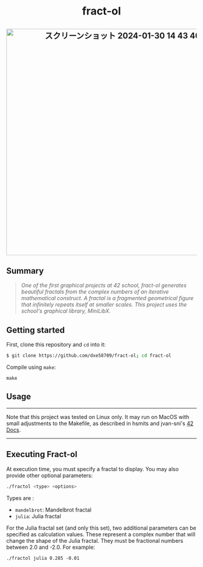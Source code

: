 <h1 align="center">
	fract-ol
</h1>

<h2 align="center">
<img width="600" alt="スクリーンショット 2024-01-30 14 43 40" src="https://github.com/dxe58709/fractol/assets/133973097/bbe95d81-fd04-4f97-bc05-6444fb3c9827">
</h2>

## Summary
> <i> One of the first graphical projects at 42 school, fract-ol generates beautiful fractals from the complex numbers of an iterative mathematical construct.
> A fractal is a fragmented geometrical figure that infinitely repeats itself at smaller scales.
> This project uses the school's graphical library, MiniLibX.</i>

## Getting started
First, clone this repository and `cd` into it:

```zsh
$ git clone https://github.com/dxe58709/fract-ol; cd fract-ol
```

Compile using `make`:
```
make
```

## Usage
---

Note that this project was tested on Linux only. It may run on MacOS with small adjustments to the Makefile, as described in hsmits and jvan-sni's [42 Docs](https://harm-smits.github.io/42docs/libs/minilibx/getting_started.html).

---

## Executing Fract-ol
At execution time, you must specify a fractal to display. You may also provide other optional parameters:
```zsh
./fractol <type> <options>
```

Types are :
* ```mandelbrot```: Mandelbrot fractal
* ```julia```: Julia fractal

For the Julia fractal set (and only this set), two additional parameters can be specified as calculation values. 
These represent a complex number that will change the shape of the Julia fractal.
They must be fractional numbers between 2.0 and -2.0. For example:

```shell
./fractol julia 0.285 -0.01
```
